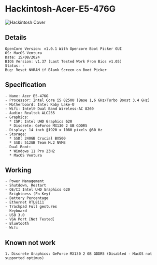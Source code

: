 # Hackintosh-Acer-E5-476G

![Hackintosh Cover](https://user-images.githubusercontent.com/30723613/56214257-bd0b5a00-6087-11e9-8fd4-b06ed47d5754.png)

## Details
```
OpenCore Version: v1.0.1 With Opencore Boot Picker GUI
OS: MacOS Ventura
Date: 15/08/2024
BIOS Version: v1.37 (Last Tested Work From Bios v1.05)
Status: -
Bug: Reset NVRAM if Blank Screen on Boot Picker
```

## Specification
```
- Name: Acer E5-476G
- Processor: Intel Core i5 8250U (Base 1,6 GHz/Turbo Boost 3,4 GHz)
- Motherboard: Intel Kaby Lake-U
- Wifi: Intel® Dual Band Wireless-AC 8260
- Audio: Realtek ALC255
- Graphics: 
  * IGP: Intel UHD Graphics 620
  * Discrete: GeForce MX130 2 GB GDDR5
- Display: 14 inch @1920 x 1080 pixels @60 Hz
- Storage:
  * SSD: 240GB Crucial BX500
  * SSD: 512GB Team M.2 NVME  
- Dual Boot:
  * Windows 11 Pro 23H2
  * MacOS Ventura
```

## Working
```
- Power Management
- Shutdown, Restart
- QE/CI Intel UHD Graphics 620
- Brightness (Fn Key)
- Battery Percentage
- Ethernet RTL8111
- Trackpad Full gestures
- Keyboard
- USB 3.0
- VGA Port [Not Tested]
- Bluetooth
- Wifi
```

## Known not work
```
1. Discrete Graphics: GeForce MX130 2 GB GDDR5 (Disabled - MacOS not supported optimus)
```
